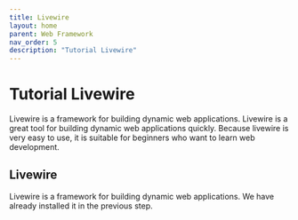 ```yaml
---
title: Livewire
layout: home
parent: Web Framework
nav_order: 5
description: "Tutorial Livewire"
---
```


# Tutorial Livewire

Livewire is a framework for building dynamic web applications. Livewire is a great tool for building dynamic web applications quickly. Because livewire is very easy to use, it is suitable for beginners who want to learn web development.

## Livewire

Livewire is a framework for building dynamic web applications. We have already installed it in the previous step.